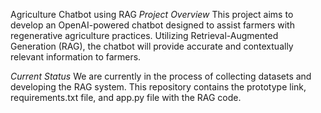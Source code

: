 Agriculture Chatbot using RAG
*Project Overview*
This project aims to develop an OpenAI-powered chatbot designed to assist farmers with regenerative agriculture practices. Utilizing Retrieval-Augmented Generation (RAG), the chatbot will provide accurate and contextually relevant information to farmers.

*Current Status*
We are currently in the process of collecting datasets and developing the RAG system. This repository contains the prototype link, requirements.txt file, and app.py file with the RAG code.
